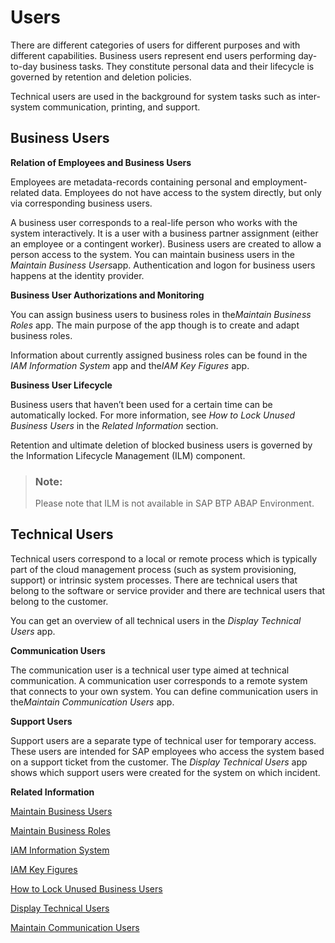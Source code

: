 <!-- loio938e814ae7cc4706a26212abcff938cb -->

# Users



There are different categories of users for different purposes and with different capabilities. Business users represent end users performing day-to-day business tasks. They constitute personal data and their lifecycle is governed by retention and deletion policies.

Technical users are used in the background for system tasks such as inter-system communication, printing, and support.



<a name="loio938e814ae7cc4706a26212abcff938cb__section_BusinessUsers"/>

## Business Users

**Relation of Employees and Business Users**

Employees are metadata-records containing personal and employment-related data. Employees do not have access to the system directly, but only via corresponding business users.

A business user corresponds to a real-life person who works with the system interactively. It is a user with a business partner assignment \(either an employee or a contingent worker\). Business users are created to allow a person access to the system. You can maintain business users in the *Maintain Business Users*app. Authentication and logon for business users happens at the identity provider.

**Business User Authorizations and Monitoring**

You can assign business users to business roles in the*Maintain Business Roles* app. The main purpose of the app though is to create and adapt business roles.

Information about currently assigned business roles can be found in the *IAM Information System* app and the*IAM Key Figures* app.

**Business User Lifecycle**

Business users that haven’t been used for a certain time can be automatically locked. For more information, see *How to Lock Unused Business Users* in the *Related Information* section.

Retention and ultimate deletion of blocked business users is governed by the Information Lifecycle Management \(ILM\) component.



> ### Note:  
> Please note that ILM is not available in SAP BTP ABAP Environment.



<a name="loio938e814ae7cc4706a26212abcff938cb__section_TechnicalUsers"/>

## Technical Users

Technical users correspond to a local or remote process which is typically part of the cloud management process \(such as system provisioning, support\) or intrinsic system processes. There are technical users that belong to the software or service provider and there are technical users that belong to the customer.

You can get an overview of all technical users in the *Display Technical Users* app.

**Communication Users**

The communication user is a technical user type aimed at technical communication. A communication user corresponds to a remote system that connects to your own system. You can define communication users in the*Maintain Communication Users* app.

**Support Users**

Support users are a separate type of technical user for temporary access. These users are intended for SAP employees who access the system based on a support ticket from the customer. The *Display Technical Users* app shows which support users were created for the system on which incident.

**Related Information**  


[Maintain Business Users](maintain-business-users-e40e710.md "You use this app to provide business users with access rights and to maintain business user settings.")

[Maintain Business Roles](maintain-business-roles-8980ad0.md)

[IAM Information System](iam-information-system-82d17cf.md "With this app you can get an overview of business users in your system and what roles and restrictions are assigned to them.")

[IAM Key Figures](iam-key-figures-f249696.md)

[How to Lock Unused Business Users](how-to-lock-unused-business-users-a817aef.md "Lock inactive business users")

 <?sap-ot O2O class="- topic/link " href="e816a84e3c0c48e8bc63f45a1265245b.xml" text="" desc="" xtrc="link:6" xtrf="file:/home/builder/src/dita-all/jjq1673438782153/loio2080d0faf9d84ce6aa14caa4caa32935_en-US/src/content/localization/en-us/938e814ae7cc4706a26212abcff938cb.xml" output-class="" outputTopicFile="file:/home/builder/tp.net.sf.dita-ot/2.3/plugins/com.elovirta.dita.markdown_1.3.0/xsl/dita2markdownImpl.xsl" ?> 

 <?sap-ot O2O class="- topic/link " href="affed1d13fa44085b7440e3a98615bba.xml" text="" desc="" xtrc="link:7" xtrf="file:/home/builder/src/dita-all/jjq1673438782153/loio2080d0faf9d84ce6aa14caa4caa32935_en-US/src/content/localization/en-us/938e814ae7cc4706a26212abcff938cb.xml" output-class="" outputTopicFile="file:/home/builder/tp.net.sf.dita-ot/2.3/plugins/com.elovirta.dita.markdown_1.3.0/xsl/dita2markdownImpl.xsl" ?> 

 <?sap-ot O2O class="- topic/link " href="8c3f52b3993441e8b91ab77dc09d20f8.xml" text="" desc="" xtrc="link:8" xtrf="file:/home/builder/src/dita-all/jjq1673438782153/loio2080d0faf9d84ce6aa14caa4caa32935_en-US/src/content/localization/en-us/938e814ae7cc4706a26212abcff938cb.xml" output-class="" outputTopicFile="file:/home/builder/tp.net.sf.dita-ot/2.3/plugins/com.elovirta.dita.markdown_1.3.0/xsl/dita2markdownImpl.xsl" ?> 

[Display Technical Users](display-technical-users-7fb79d7.md "This app shows all technical users that exist in the system. To call the app, log on to your SAP Fiori launchpad and go to Identity and Access Management > Display Technical Users .")

[Maintain Communication Users](maintain-communication-users-eef80dd.md "You can use this app to create and edit communication users. Communication users are used by solutions to authenticate themselves to be able to post data.")

